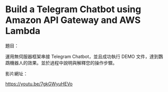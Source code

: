 # Build a Telegram Chatbot using Amazon API Gateway and AWS Lambda

題目：

運用無伺服器框架串接 Telegram Chatbot，並且成功執行 DEMO 文件，達到鸚鵡機器人的效果。並於過程中說明與解釋您的操作步驟。

影片網址：

https://youtu.be/7gkGWyuHEVo

